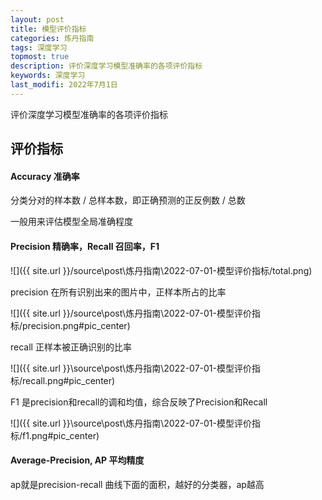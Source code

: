 ```yaml
---
layout: post
title: 模型评价指标
categories: 炼丹指南
tags: 深度学习
topmost: true
description: 评价深度学习模型准确率的各项评价指标
keywords: 深度学习
last_modifi: 2022年7月1日
---
```


评价深度学习模型准确率的各项评价指标

## 评价指标

#### Accuracy 准确率

分类分对的样本数 / 总样本数，即正确预测的正反例数 / 总数 

一般用来评估模型全局准确程度

#### Precision 精确率，Recall 召回率，F1

![]({{ site.url }}/source\post\炼丹指南\2022-07-01-模型评价指标/total.png)

precision 在所有识别出来的图片中，正样本所占的比率

![]({{ site.url }}/source\post\炼丹指南\2022-07-01-模型评价指标/precision.png#pic_center)

recall 正样本被正确识别的比率

![]({{ site.url }}\source\post\炼丹指南\2022-07-01-模型评价指标/recall.png#pic_center)

F1 是precision和recall的调和均值，综合反映了Precision和Recall

![]({{ site.url }}\source\post\炼丹指南\2022-07-01-模型评价指标/f1.png#pic_center)

#### Average-Precision, AP 平均精度

ap就是precision-recall 曲线下面的面积，越好的分类器，ap越高
